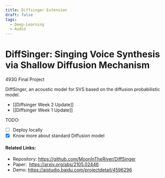 ```yaml
---
title: Diffsinger Extension
draft: false
tags:
  - Deep-Learning
  - Audio
---
```

# DiffSinger: Singing Voice Synthesis via Shallow Diffusion Mechanism
493G Final Project

DiffSinger, an acoustic model for SVS based on the diffusion probabilistic model.

- [[Diffsinger Week 2 Update]]
- [[Diffsinger Week 1 Update]]

TODO:
- [ ] Deploy locally  
- [x] Know more about standard Diffusion model

#### Related Links:
- Repository: https://github.com/MoonInTheRiver/DiffSinger
- Paper:  https://arxiv.org/abs/2105.02446
- Demo: https://aistudio.baidu.com/projectdetail/4596296